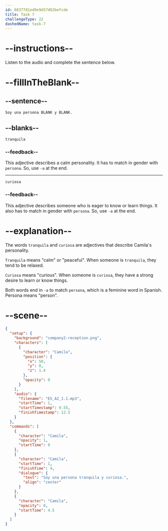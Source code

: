 ```yaml
---
id: 6837781ed9e9d57d62befcde
title: Task 7
challengeType: 22
dashedName: task-7
---
```


<!-- (Audio) Camila: Soy una persona tranquila y curiosa. -->

# --instructions--

Listen to the audio and complete the sentence below.

# --fillInTheBlank--

## --sentence--

`Soy una persona BLANK y BLANK.`

## --blanks--

`tranquila`

### --feedback--

This adjective describes a calm personality. It has to match in gender with `persona`. So, use `-a` at the end.

---

`curiosa`

### --feedback--

This adjective describes someone who is eager to know or learn things. It also has to match in gender with `persona`. So, use `-a` at the end.

# --explanation--

The words `tranquila` and `curiosa` are adjectives that describe Camila's personality.

`Tranquila` means "calm" or "peaceful". When someone is `tranquila`, they tend to be relaxed.

`Curiosa` means "curious". When someone is `curiosa`, they have a strong desire to learn or know things.

Both words end in `-a` to match `persona`, which is a feminine word in Spanish. Persona means "person".

# --scene--

```json
{
  "setup": {
    "background": "company2-reception.png",
    "characters": [
      {
        "character": "Camila",
        "position": {
          "x": 50,
          "y": 0,
          "z": 1.4
        },
        "opacity": 0
      }
    ],
    "audio": {
      "filename": "ES_A2_1.1.mp3",
      "startTime": 1,
      "startTimestamp": 9.55,
      "finishTimestamp": 12.5
    }
  },
  "commands": [
    {
      "character": "Camila",
      "opacity": 1,
      "startTime": 0
    },
    {
      "character": "Camila",
      "startTime": 1,
      "finishTime": 4,
      "dialogue": {
        "text": "Soy una persona tranquila y curiosa.",
        "align": "center"
      }
    },
    {
      "character": "Camila",
      "opacity": 0,
      "startTime": 4.5
    }
  ]
}
```
